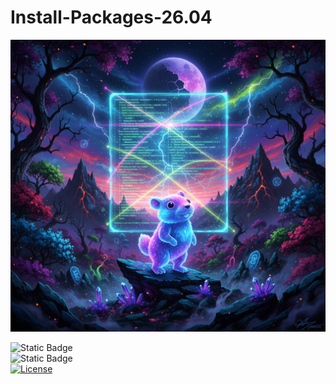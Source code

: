 # Install-Packages-26.04

![](./_images/go.png)  

![Static Badge](https://img.shields.io/badge/Ubuntu-26.04-300A25)  
![Static Badge](https://img.shields.io/badge/Install-Packages%2026.04-cyan)    
[![License](https://img.shields.io/github/license/Quirky1869/Install-Packages-26.04?color=8A2BE2)](https://github.com/Quirky1869/Install-Packages-26.04/blob/main/LICENSE)  